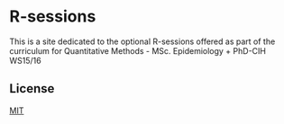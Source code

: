 # R-sessions

This is a site dedicated to the optional R-sessions offered as part of the curriculum for Quantitative Methods - MSc. Epidemiology + PhD-CIH WS15/16




## License

[MIT](http://opensource.org/licenses/MIT)
